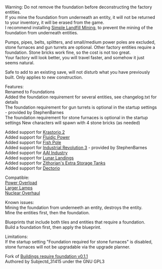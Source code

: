 Warning: Do not remove the foundation before deconstructing the factory entities.  
If you mine the foundation from underneath an entity, it will not be returned to your inventory, it will be erased from the game.  
I recommend installing [Simple Landfill Mining](https://mods.factorio.com/mod/simple_landfill_mining), to prevent the mining of the foundation from underneath entities.  

Pumps, pipes, belts, splitters, and small/medium power poles are excluded, stone furnaces and gun turrets are optional. Other factory entities require a foundation. Stone bricks work fine, so the cost is not too great.  
Your factory will look better, you will travel faster, and somehow it just seems natural.    

Safe to add to an existing save, will not disturb what you have previously built. Only applies to new construction.  

Features:  
Renamed to Foundations  
Added the foundation requirement for several entities, see changelog.txt for details  
The foundation requirement for gun turrets is optional in the startup settings - provided by StephenBarnes  
The foundation requirement for stone furnaces is optional in the startup settings
New characters will spawn with 4 stone bricks (as needed)

Added support for [Krastorio 2](https://mods.factorio.com/mod/Krastorio2)  
Added support for [Fluidic Power](https://mods.factorio.com/mod/FluidicPower)  
Added support for [Fish Pole](https://mods.factorio.com/mod/fish-pole)  
Added support for [Industrial Revolution 3](https://mods.factorio.com/mod/IndustrialRevolution3) - provided by StephenBarnes  
Added support for [AAI Industry](https://mods.factorio.com/mod/aai-industry)  
Added support for [Lunar Landings](https://mods.factorio.com/mod/LunarLandings)  
Added support for [Zithorian's Extra Storage Tanks](https://mods.factorio.com/mod/zithorian-extra-storage-tanks)  
Added support for [Dectorio](https://mods.factorio.com/mod/Dectorio)  

Compatible:  
[Power Overload](https://mods.factorio.com/mod/PowerOverload)  
[Larger Lamps](https://mods.factorio.com/mod/DeadlockLargerLamp)  
[Nuclear Overhaul](https://mods.factorio.com/mod/nuclear-overhaul)  

Known issues:  
Mining the foundation from underneeth an entity, destroys the entity.  
Mine the entities first, then the foundation.  

Blueprints that include both tiles and entities that require a foundation.  
Build a foundation first, then apply the blueprint.  

Limitations:  
If the startup setting "Foundation required for stone furnaces" is disabled, stone furnaces will not be upgradable via the upgrade planner.

Fork of [Buildings require foundation v0.1.1](https://mods.factorio.com/mod/buildings-require-foundation)  
Authored by Subjectd_31415 under the GNU GPL3  
